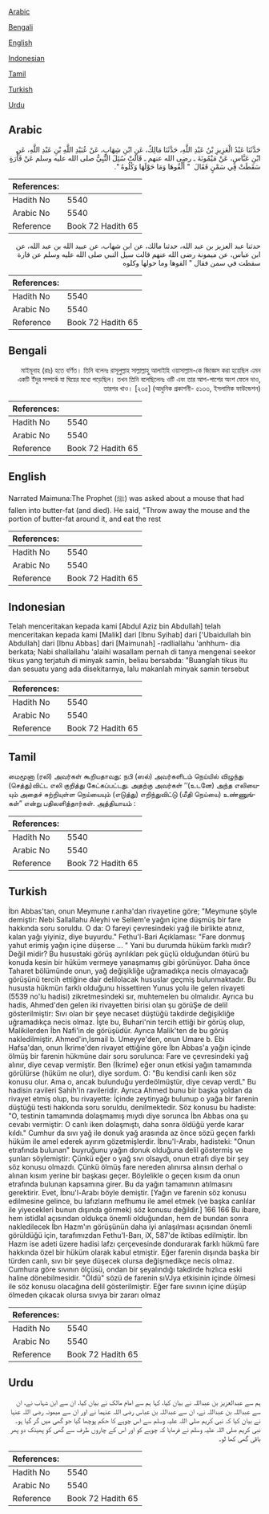 [Arabic](#arabic)

[Bengali](#bengali)

[English](#english)

[Indonesian](#indonesian)

[Tamil](#tamil)

[Turkish](#turkish)

[Urdu](#urdu)

## Arabic


<div dir="rtl" lang="ar" style={{fontSize:'larger',backgroundColor:'#f8f9fa',padding:20}}>
حَدَّثَنَا عَبْدُ الْعَزِيزِ بْنُ عَبْدِ اللَّهِ، حَدَّثَنَا مَالِكٌ، عَنِ ابْنِ شِهَابٍ، عَنْ عُبَيْدِ اللَّهِ بْنِ عَبْدِ اللَّهِ، عَنِ ابْنِ عَبَّاسٍ، عَنْ مَيْمُونَةَ ـ رضى الله عنهم ـ قَالَتْ سُئِلَ النَّبِيُّ صلى الله عليه وسلم عَنْ فَأْرَةٍ سَقَطَتْ فِي سَمْنٍ فَقَالَ ‏ "‏ أَلْقُوهَا وَمَا حَوْلَهَا وَكُلُوهُ ‏"‏‏.‏
</div>
<div style={{backgroundColor:'#f8f9fa',padding:20, marginBottom: 10}}><table> <thead> <tr> <th>References:</th> <th></th> </tr> </thead> <tbody><tr><td>Hadith No</td><td>5540</td></tr><tr><td>Arabic No</td><td>5540</td></tr><tr><td>Reference</td><td>Book 72 Hadith 65</td></tr></tbody></table></div>


<div dir="rtl" lang="ar" style={{fontSize:'larger',backgroundColor:'#f8f9fa',padding:20}}>
حدثنا عبد العزيز بن عبد الله، حدثنا مالك، عن ابن شهاب، عن عبيد الله بن عبد الله، عن ابن عباس، عن ميمونة رضى الله عنهم قالت سيل النبي صلى الله عليه وسلم عن فارة سقطت في سمن فقال " القوها وما حولها وكلوه
</div>
<div style={{backgroundColor:'#f8f9fa',padding:20, marginBottom: 10}}><table> <thead> <tr> <th>References:</th> <th></th> </tr> </thead> <tbody><tr><td>Hadith No</td><td>5540</td></tr><tr><td>Arabic No</td><td>5540</td></tr><tr><td>Reference</td><td>Book 72 Hadith 65</td></tr></tbody></table></div>

## Bengali


<div dir="rtl" lang="bn" style={{fontSize:'larger',backgroundColor:'#f8f9fa',padding:20}}>
মাইমূনাহ (রাঃ) হতে বর্ণিত। তিনি বলেনঃ রাসূলুল্লাহ সাল্লাল্লাহু আলাইহি ওয়াসাল্লাম-কে জিজ্ঞেস করা হয়েছিল এমন একটি ইঁদুর সম্পর্কে যা ঘিয়ের মধ্যে পড়েছিল। তখন তিনি বলেছিলেনঃ ওটি এবং তার আশ-পাশের অংশ ফেলে দাও, তারপর খাও। [২৩৫] (আধুনিক প্রকাশনী- ৫১৩৩, ইসলামিক ফাউন্ডেশন)
</div>
<div style={{backgroundColor:'#f8f9fa',padding:20, marginBottom: 10}}><table> <thead> <tr> <th>References:</th> <th></th> </tr> </thead> <tbody><tr><td>Hadith No</td><td>5540</td></tr><tr><td>Arabic No</td><td>5540</td></tr><tr><td>Reference</td><td>Book 72 Hadith 65</td></tr></tbody></table></div>

## English


<div dir="ltr" lang="en" style={{fontSize:'larger',backgroundColor:'#f8f9fa',padding:20}}>
Narrated Maimuna:The Prophet (ﷺ) was asked about a mouse that had fallen into butter-fat (and died). He said, "Throw away the mouse and the portion of butter-fat around it, and eat the rest
</div>
<div style={{backgroundColor:'#f8f9fa',padding:20, marginBottom: 10}}><table> <thead> <tr> <th>References:</th> <th></th> </tr> </thead> <tbody><tr><td>Hadith No</td><td>5540</td></tr><tr><td>Arabic No</td><td>5540</td></tr><tr><td>Reference</td><td>Book 72 Hadith 65</td></tr></tbody></table></div>

## Indonesian


<div dir="ltr" lang="id" style={{fontSize:'larger',backgroundColor:'#f8f9fa',padding:20}}>
Telah menceritakan kepada kami [Abdul Aziz bin Abdullah] telah menceritakan kepada kami [Malik] dari [Ibnu Syihab] dari ['Ubaidullah bin Abdullah] dari [Ibnu Abbas] dari [Maimunah] -radliallahu 'anhhum- dia berkata; Nabi shallallahu 'alaihi wasallam pernah di tanya mengenai seekor tikus yang terjatuh di minyak samin, beliau bersabda: "Buanglah tikus itu dan sesuatu yang ada disekitarnya, lalu makanlah minyak samin tersebut
</div>
<div style={{backgroundColor:'#f8f9fa',padding:20, marginBottom: 10}}><table> <thead> <tr> <th>References:</th> <th></th> </tr> </thead> <tbody><tr><td>Hadith No</td><td>5540</td></tr><tr><td>Arabic No</td><td>5540</td></tr><tr><td>Reference</td><td>Book 72 Hadith 65</td></tr></tbody></table></div>

## Tamil


<div dir="ltr" lang="ta" style={{fontSize:'larger',backgroundColor:'#f8f9fa',padding:20}}>
மைமூனா (ரலி) அவர்கள் கூறியதாவது: நபி (ஸல்) அவர்களிடம் நெய்யில் விழுந்து (செத்து)விட்ட எலி குறித்து கேட்கப்பட்டது. அதற்கு அவர்கள் ‘‘(உடனே) அந்த எலியையும் அதைச் சுற்றியுள்ள நெய்யையும் (எடுத்து) எறிந்துவிட்டு (மீதி நெய்யை) உண்ணுங்கள்” என்று பதிலளித்தார்கள். அத்தியாயம் :
</div>
<div style={{backgroundColor:'#f8f9fa',padding:20, marginBottom: 10}}><table> <thead> <tr> <th>References:</th> <th></th> </tr> </thead> <tbody><tr><td>Hadith No</td><td>5540</td></tr><tr><td>Arabic No</td><td>5540</td></tr><tr><td>Reference</td><td>Book 72 Hadith 65</td></tr></tbody></table></div>

## Turkish


<div dir="ltr" lang="tr" style={{fontSize:'larger',backgroundColor:'#f8f9fa',padding:20}}>
İbn Abbas'tan, onun Meymune r.anha'dan rivayetine göre; "Meymune şöyle demiştir: Nebi Sallallahu Aleyhi ve Sellem'e yağın içine düşmüş bir fare hakkında soru soruldu. O da: O fareyi çevresindeki yağ ile birlikte atınız, kalan yağı yiyiniz, diye buyurdu." Fethu'l-Bari Açıklaması: "Fare donmuş yahut erimiş yağın içine düşerse ... " Yani bu durumda hüküm farklı mıdır? Değil midir? Bu husustaki görüş ayrılıkları pek güçlü olduğundan ötürü bu konuda kesin bir hüküm vermeye yanaşmamış gibi görünüyor. Daha önce Taharet bölümünde onun, yağ değişikliğe uğramadıkça necis olmayacağı görüşünü tercih ettiğine dair delilolacak hususlar geçmiş bulunmaktadır. Bu hususta hükmün farklı olduğunu hissettiren Yunus yolu ile gelen rivayeti (5539 no'lu hadisi) zikretmesindeki sır, muhtemelen bu olmalıdır. Ayrıca bu hadis, Ahmed'den gelen iki rivayetten birisi olan şu görüŞe de delil gösterilmiştir: Sıvı olan bir şeye necaset düştüğü takdirde değişikliğe uğramadıkça necis olmaz. İşte bu, Buhari'nin tercih ettiği bir görüş olup, Malikilerden İbn Nafi'in de görüşüdür. Ayrıca Malik'ten de bu görüş nakledilmiştir. Ahmed'in,İsmail b. Umeyye'den, onun Umare b. Ebi Hafsa'dan, onun İkrime'den rivayet ettiğine göre İbn Abbas'a yağın içinde ölmüş bir farenin hükmüne dair soru sorulunca: Fare ve çevresindeki yağ alınır, diye cevap vermiştir. Ben (İkrime) eğer onun etkisi yağın tamamında görülürse (hüküm ne olur), diye sordum. O: "Bu kendisi canlı iken söz konusu olur. Ama o, ancak bulunduğu yerdeölmüştür, diye cevap verdL" Bu hadisin ravileri Sahih'in ravileridir. Ayrıca Ahmed bunu bir başka yoldan da rivayet etmiş olup, bu rivayette: İçinde zeytinyağı bulunup o yağa bir farenin düştüğü testi hakkında soru soruldu, denilmektedir. Söz konusu bu hadiste: "O, testinin tamamında dolaşmamış mıydı diye sorunca İbn Abbas ona şu cevabı vermiştir: O canlı iken dolaşmıştı, daha sonra öldüğü yerde karar kıldı." Cumhur da sıvı yağ ile donuk yağ arasında az önce sözü geçen farklı hüküm ile amel ederek ayırım gözetmişlerdir. İbnu'I-Arabı, hadisteki: "Onun etrafında bulunan" buyruğunu yağın donuk olduğuna delil göstermiş ve şunları söylemiştir: Çünkü eğer o yağ sıvı olsaydı, onun etrafı diye bir şey söz konusu olmazdı. Çünkü ölmüş fare nereden alınırsa alınsın derhal o alınan kısım yerine bir başkası geçer. Böylelikle o geçen kısım da onun etrafında bulunan kapsamına girer. Bu da yağın tamamının atılmasını gerektirir. Evet, İbnu'l-Arabı böyle demiştir. [Yağın ve farenin söz konusu edilmesine gelince, bu lafızların mefhumu ile amel etmek (ve başka canlılar ile yiyecekleri bunun dışında görmek) söz konusu değildir.] 166 166 Bu ibare, hem istidlal açısından oldukça önemli olduğundan, hem de bundan sonra nakledilecek İbn Hazm'ın görüşünün daha iyi anlaşılması açısından önemli görüldüğü için, tarafımızdan Fethu'l-Barı, iX, 587'de iktibas edilmiştir. İbn Hazm ise adeti üzere hadisi lafzı çerçevesinde dondurarak farklı hükmü fare hakkında özel bir hüküm olarak kabul etmiştir. Eğer farenin dışında başka bir türden canlı, sıvı bir şeye düşecek olursa değişmedikçe necis olmaz. Cumhura göre sıvının ölçüsü, ondan bir şeyalındığı takdirde hızlıca eski haline dönebilmesidir. "Öldü" sözü de farenin sıVJya etkisinin içinde ölmesi ile söz konusu olacağına delil gösterilmiştir. Eğer fare sıvının içine düşüp ölmeden çıkacak olursa sıvıya bir zararı olmaz
</div>
<div style={{backgroundColor:'#f8f9fa',padding:20, marginBottom: 10}}><table> <thead> <tr> <th>References:</th> <th></th> </tr> </thead> <tbody><tr><td>Hadith No</td><td>5540</td></tr><tr><td>Arabic No</td><td>5540</td></tr><tr><td>Reference</td><td>Book 72 Hadith 65</td></tr></tbody></table></div>

## Urdu


<div dir="rtl" lang="ur" style={{fontSize:'larger',backgroundColor:'#f8f9fa',padding:20}}>
ہم سے عبدالعزیز بن عبداللہ نے بیان کیا، کہا ہم سے امام مالک نے بیان کیا، ان سے ابن شہاب نے، ان سے عبداللہ بن عبداللہ نے، ان سے عبداللہ بن عباس رضی اللہ عنہما نے اور ان سے میمونہ رضی اللہ عنہا نے بیان کیا کہ نبی کریم صلی اللہ علیہ وسلم سے اس چوہے کا حکم پوچھا گیا جو گھی میں گر گیا ہو۔ نبی کریم صلی اللہ علیہ وسلم نے فرمایا کہ چوہے کو اور اس کے چاروں طرف سے گھی کو پھینک دو پھر باقی گھی کھا لو۔
</div>
<div style={{backgroundColor:'#f8f9fa',padding:20, marginBottom: 10}}><table> <thead> <tr> <th>References:</th> <th></th> </tr> </thead> <tbody><tr><td>Hadith No</td><td>5540</td></tr><tr><td>Arabic No</td><td>5540</td></tr><tr><td>Reference</td><td>Book 72 Hadith 65</td></tr></tbody></table></div>